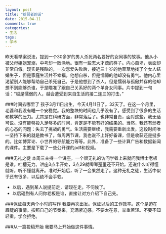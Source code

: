 ```yaml
---
layout: post
title: "给弱者的话"
date: 2015-04-11
comments: true
categories: 
- 生活
tags:
- 学术
---
```


昨天看举案说法，提到一个30多岁的男人杀死两名要好的女同事的故事。他从小被父母姐姐宠溺，中考却一败涂地。很有一些志大才疏的样子。内心自卑，表面却非常自傲。现实是残酷的，一次恋爱失败后，接近三十岁的他草草地找了个女人结婚生子，但是家庭生活并不幸福。他想自杀，但是懦弱的他却没有勇气。他内心里渴望别人能够帮助自己杀死自己，于是他想到了杀人。但是懦弱与孤傲并存的他却想不到能够杀谁，于是瞄准了跟自己关系好的两个单身女同事。片中提到一句话：“越是懦弱的人，越会遭受到来自生活的接二连三的打击。”

###时间去哪里了
孩子3月11日出生，今天4月11日了。32天了。在这一个月里，老婆和我没有睡一个安稳觉。我的整块的时间也几乎没有了。感受到了很多的生活和教学的压力。尤其是在科研方面，非常落后了。也非常自责，面对这些，我无话可说。没有能够投入足够多的时间，肯定是不能有好的结果的。当然，我还有弱者的心态的问题：失去了挑战的勇气。生活需要继续，我需要重新出发。这段时间唯一坚持下来的就是教书了，每周两节课，我也说不上好好备课，但是收获还是挺多的。比如博弈论、小世界的导航能力等等。此外，准备了一些计算广告和数据新闻的课件。主要是下载了一些公开课的pdf和视频。

###无礼之徒
本周三主持一个讲座，一个很无礼的访问学者上来就问我博士老板是谁，吐槽无力。讲座3点半开始，3点29就唧唧歪歪还不开始。还说什么听得懂就听，听不懂就离开。准时开始后，听了一会果然走了。这种无礼之徒，生活中似乎还有很多，以后绝不会手软。

- 以后，遇到某人说提前走，请现在走。不伺候了。
- 以后碰到有人问你老板是谁，直接让对方介绍下自己先。

###保证每天两个小时的写作
我要再次出发。保证以后的工作效率。这个是迫在眉睫的事情。按照自己的节奏来，充满紧迫感。不要太在意，举重若轻。不要不知轻重。学会拒绝。

###从一篇投稿开始
我要马上开始做这件事情。

